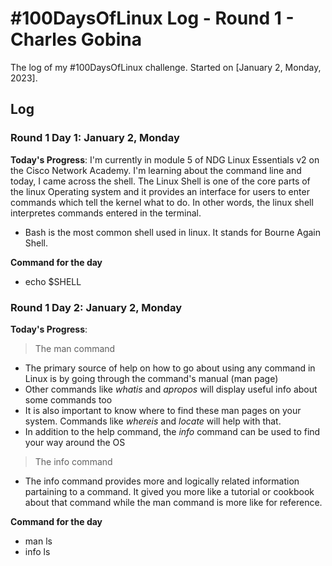 # #100DaysOfLinux Log - Round 1 - Charles Gobina

The log of my #100DaysOfLinux challenge. Started on [January 2, Monday, 2023].

## Log

### Round 1 Day 1: January 2, Monday

**Today's Progress**: I'm currently in module 5 of NDG Linux Essentials v2 on the Cisco Network Academy. I'm learning about the command line and today, I came across the shell. The Linux Shell is one of the core parts of the linux Operating system and it provides an interface for users to enter commands which tell the kernel what to do. In other words, the linux shell interpretes commands entered in the terminal.
- Bash is the most common shell used in linux. It stands for Bourne Again Shell.

**Command for the day**
- echo $SHELL

### Round 1 Day 2: January 2, Monday

**Today's Progress**: 
> The man command
- The primary source of help on how to go about using any command in Linux is by going through the command's manual (man page)
- Other commands like *whatis* and *apropos* will display useful info about some commands too
- It is also important to know where to find these man pages on your system. Commands like *whereis* and *locate* will help with that.
- In addition to the help command, the *info* command can be used to find your way around the OS

> The info command
- The info command provides more and logically related information partaining to a command. It gived you more like a tutorial or cookbook about that command while the man command is more like for reference.

**Command for the day**
- man ls
- info ls
